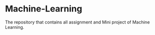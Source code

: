 # Machine-Learning
The repository that contains all assignment and Mini project of Machine Learning.


